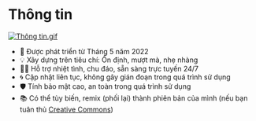 # Thông tin
<a href="#"><img src="https://readme-typing-svg.herokuapp.com?font=Fira+Code&pause=1000&color=44DDBF&width=435&lines=Ch%C3%A0o+m%E1%BB%ABng+b%E1%BA%A1n!;Folody+IPTV+l%C3%A0+1+d%E1%BB%B1+%C3%A1n;%C4%90%E1%BB%99+t%C3%B9y+bi%E1%BA%BFn+cao%2C+m%C3%A3+ngu%E1%BB%93n+m%E1%BB%9F;T%C6%B0%C6%A1ng+th%C3%ADch+v%E1%BB%9Bi+nhi%E1%BB%81u+IPTV+Player;An+to%C3%A0n%2C+%E1%BB%95n+%C4%91%E1%BB%8Bnh+v%C3%A0+m%C6%B0%E1%BB%A3t+m%C3%A0" alt="Thông tin.gif" /></a>
- 📆 Được phát triển từ Tháng 5 năm 2022
- 💡 Xây dựng trên tiêu chí: Ổn định, mượt mà, nhẹ nhàng
- 🙋‍♂️ Hỗ trợ nhiệt tình, chu đáo, sẵn sàng trực tuyến 24/7
- 🌀 Cập nhật liên tục, không gây gián đoạn trong quá trình sử dụng
- 🛡️ Tính bảo mật cao, an toàn trong quá trình sử dụng
- 📚 Có thể tùy biến, remix (phối lại) thành phiên bản của mình (nếu bạn tuân thủ [Creative Commons](https://creativecommons.org))
